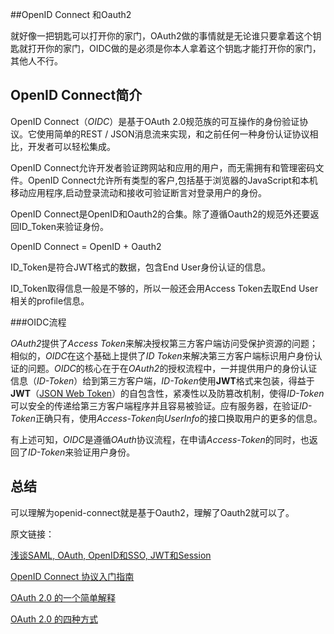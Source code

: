 ##OpenID Connect 和Oauth2

就好像一把钥匙可以打开你的家门，OAuth2做的事情就是无论谁只要拿着这个钥匙就打开你的家门，OIDC做的是必须是你本人拿着这个钥匙才能打开你的家门，其他人不行。



## OpenID Connect简介



OpenID Connect（*OIDC*）是基于OAuth 2.0规范族的可互操作的身份验证协议。它使用简单的REST / JSON消息流来实现，和之前任何一种身份认证协议相比，开发者可以轻松集成。

OpenID Connect允许开发者验证跨网站和应用的用户，而无需拥有和管理密码文件。OpenID Connect允许所有类型的客户,包括基于浏览器的JavaScript和本机移动应用程序,启动登录流动和接收可验证断言对登录用户的身份。

OpenID Connect是OpenID和Oauth2的合集。除了遵循Oauth2的规范外还要返回ID_Token来验证身份。

OpenID Connect = OpenID + Oauth2

ID_Token是符合JWT格式的数据，包含End User身份认证的信息。

ID_Token取得信息一般是不够的，所以一般还会用Access Token去取End User相关的profile信息。



###OIDC流程

*OAuth2*提供了*Access Token*来解决授权第三方客户端访问受保护资源的问题；相似的，*OIDC*在这个基础上提供了*ID Token*来解决第三方客户端标识用户身份认证的问题。*OIDC*的核心在于在*OAuth2*的授权流程中，一并提供用户的身份认证信息（*ID-Token*）给到第三方客户端，*ID-Token*使用**JWT**格式来包装，得益于**JWT**（[JSON Web Token](https://link.jianshu.com?t=http://www.cnblogs.com/linianhui/p/oauth2-extensions-protocol-and-json-web-token.html#auto_id_6)）的自包含性，紧凑性以及防篡改机制，使得*ID-Token*可以安全的传递给第三方客户端程序并且容易被验证。应有服务器，在验证*ID-Token*正确只有，使用*Access-Token*向*UserInfo*的接口换取用户的更多的信息。

有上述可知，*OIDC*是遵循*OAuth*协议流程，在申请*Access-Token*的同时，也返回了*ID-Token*来验证用户身份。



## 总结

可以理解为openid-connect就是基于Oauth2，理解了Oauth2就可以了。



原文链接：

[浅谈SAML, OAuth, OpenID和SSO, JWT和Session](https://www.jianshu.com/p/ff9d3ad817ca)

[OpenID Connect 协议入门指南](https://www.jianshu.com/p/be7cc032a4e9)

[OAuth 2.0 的一个简单解释](http://www.ruanyifeng.com/blog/2019/04/oauth_design.html)

[OAuth 2.0 的四种方式](http://www.ruanyifeng.com/blog/2019/04/oauth-grant-types.html)

